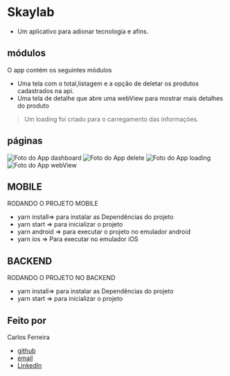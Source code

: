 # Skaylab
* Um aplicativo para adionar tecnologia e afins.
## módulos

O app contém os seguintes módulos

* Uma tela com o total,listagem e a opção de deletar os produtos cadastrados na api.
* Uma tela de detalhe que abre uma webView para mostrar mais detalhes do produto
 > Um loading foi criado para o carregamento das informações.

## páginas
![Foto do App dashboard](https://github.com/CarlosSTS/Skaylab/blob/master/assets/dashboard.jpg)
![Foto do App delete](https://github.com/CarlosSTS/Skaylab/blob/master/assets/delete.jpg)
![Foto do App loading](https://github.com/CarlosSTS/Skaylab/blob/master/assets/loading.jpg)
![Foto do App webView](https://github.com/CarlosSTS/Skaylab/blob/master/assets/webView.jpg)

## MOBILE
RODANDO O PROJETO MOBILE
* yarn install=>  para instalar as  Dependências do projeto
* yarn start => para inicializar o projeto
* yarn android => para executar o projeto no emulador android
* yarn ios => Para executar no emulador iOS

## BACKEND
RODANDO O PROJETO NO BACKEND
* yarn install=>  para instalar as  Dependências do projeto
* yarn start => para inicializar o projeto

## Feito por

Carlos Ferreira
* [github](https://www.github.com/CarlosSTS)
* [email](mailto://carlossts826@gmail.com)
* [LinkedIn](https://www.linkedin.com/in/carlos-ferreira-4b2ba219a/)